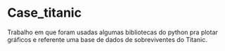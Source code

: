 # Case_titanic
Trabalho em que foram usadas algumas bibliotecas do python pra plotar gráficos e referente uma base de dados de sobreviventes do Titanic.
